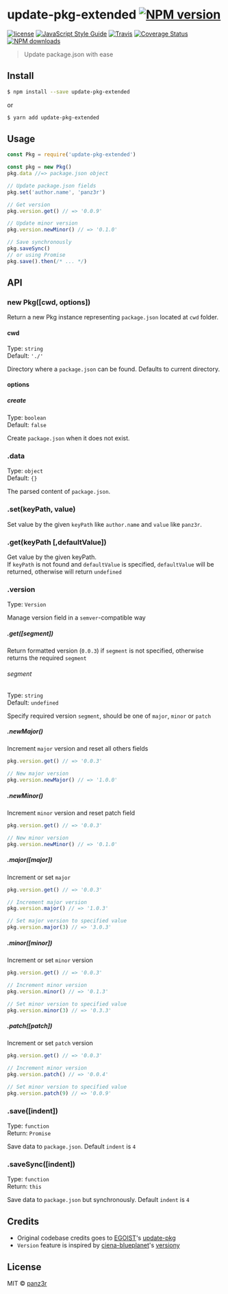 # update-pkg-extended [![NPM version](https://img.shields.io/npm/v/update-pkg-extended.svg)](https://npmjs.com/package/update-pkg-extended)

[![license](https://img.shields.io/github/license/panz3r/update-pkg-extended.svg)](LICENSE)
[![JavaScript Style Guide](https://img.shields.io/badge/code_style-standard-brightgreen.svg)](https://standardjs.com)
[![Travis](https://img.shields.io/travis/panz3r/update-pkg-extended.svg)](http://travis-ci.org/panz3r/update-pkg-extended) 
[![Coverage Status](https://coveralls.io/repos/github/panz3r/update-pkg-extended/badge.svg?branch=master)](https://coveralls.io/github/panz3r/update-pkg-extended?branch=master)
[![NPM downloads](https://img.shields.io/npm/dm/update-pkg-extended.svg)](https://npmjs.com/package/update-pkg-extended)

> Update package.json with ease

## Install

```bash
$ npm install --save update-pkg-extended
```
or
```bash
$ yarn add update-pkg-extended
```

## Usage

```js
const Pkg = require('update-pkg-extended')

const pkg = new Pkg()
pkg.data //=> package.json object

// Update package.json fields
pkg.set('author.name', 'panz3r')

// Get version
pkg.version.get() // => '0.0.9'

// Update minor version
pkg.version.newMinor() // => '0.1.0'

// Save synchronously
pkg.saveSync()
// or using Promise
pkg.save().then(/* ... */)
```

## API

### new Pkg([cwd, options])

Return a new Pkg instance representing `package.json` located at `cwd` folder.

#### cwd

Type: `string`<br>
Default: `'./'`

Directory where a `package.json` can be found. Defaults to current directory.

#### options

##### create

Type: `boolean`<br>
Default: `false`

Create `package.json` when it does not exist.

### .data

Type: `object`<br>
Default: `{}`

The parsed content of `package.json`.

### .set(keyPath, value)

Set value by the given `keyPath` like `author.name` and `value` like `panz3r`.

### .get(keyPath [,defaultValue])

Get value by the given keyPath.<br>
If `keyPath` is not found and `defaultValue` is specified, `defaultValue` will be returned, otherwise will return `undefined`

### .version

Type: `Version`

Manage version field in a `semver`-compatible way

##### .get([segment])

Return formatted version (`0.0.3`) if `segment` is not specified, otherwise returns the required `segment`

###### segment

Type: `string`<br>
Default: `undefined`

Specify required version `segment`, should be one of `major`, `minor` or `patch`

##### .newMajor()

Increment `major` version and reset all others fields

```js
pkg.version.get() // => '0.0.3'

// New major version
pkg.version.newMajor() // => '1.0.0'
```

##### .newMinor()

Increment `minor` version and reset patch field

```js
pkg.version.get() // => '0.0.3'

// New minor version
pkg.version.newMinor() // => '0.1.0'
```

##### .major([major])

Increment or set `major`

```js
pkg.version.get() // => '0.0.3'

// Increment major version
pkg.version.major() // => '1.0.3'

// Set major version to specified value
pkg.version.major(3) // => '3.0.3'
```

##### .minor([minor])

Increment or set `minor` version

```js
pkg.version.get() // => '0.0.3'

// Increment minor version
pkg.version.minor() // => '0.1.3'

// Set minor version to specified value
pkg.version.minor(3) // => '0.3.3'
```

##### .patch([patch])

Increment or set `patch` version

```js
pkg.version.get() // => '0.0.3'

// Increment minor version
pkg.version.patch() // => '0.0.4'

// Set minor version to specified value
pkg.version.patch(9) // => '0.0.9'
```


### .save([indent])

Type: `function`<br>
Return: `Promise`

Save data to `package.json`.
Default `indent` is `4`

### .saveSync([indent])

Type: `function`<br>
Return: `this`

Save data to `package.json` but synchronously.
Default `indent` is `4`

## Credits
- Original codebase credits goes to [EGOIST](https://github.com/egoist)'s [update-pkg](https://github.com/egoist/update-pkg)
- `Version` feature is inspired by [ciena-blueplanet](https://github.com/ciena-blueplanet)'s [versiony](https://github.com/ciena-blueplanet/versiony)

## License

MIT © [panz3r](https://github.com/panz3r)
